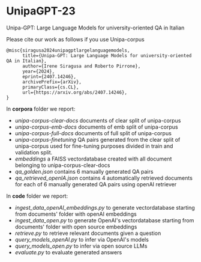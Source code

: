 # UnipaGPT-23

Unipa-GPT: Large Language Models for university-oriented QA in Italian

Please cite our work as follows if you use Unipa-corpus

```
@misc{siragusa2024unipagptlargelanguagemodels,
      title={Unipa-GPT: Large Language Models for university-oriented QA in Italian}, 
      author={Irene Siragusa and Roberto Pirrone},
      year={2024},
      eprint={2407.14246},
      archivePrefix={arXiv},
      primaryClass={cs.CL},
      url={https://arxiv.org/abs/2407.14246}, 
}
```

In **corpora** folder we report:
  * _unipa-corpus-clear-docs_ documents of clear split of unipa-corpus
  * _unipa-corpus-emb-docs_ documents of emb split of unipa-corpus
  * _unipa-corpus-full-docs_ documents of full split of unipa-corpus
  * _unipa-corpus-finetuning_ QA pairs generated from the clear split of unipa-corpus used for fine-tuning purposes divided in train and validation split. 
  * _embeddings_ a FAISS vectordatabase created with all document belonging to unipa-corpus-clear-docs
  * _qa_golden.json_ contains 6 manually generated QA pairs
  * _qa_retrieved_openIA.json_ contains 4 automatically retrieved documents for each of 6 manually generated QA pairs using openAI retriever


In **code** folder we report:
  *  _ingest_data_openAI_embeddings.py_ to generate vectordatabase starting from documents' folder with openAI embeddings
  *  _ingest_data_open.py_ to generate OpenAI's vectordatabase starting from documents' folder with open source embeddings
  *  _retrieve.py_ to retrieve relevant documents given a question
  *  _query_models_openAI.py_ to infer via OpenAI's models
  *  _query_models_open.py_ to infer via open source LLMs
  *  _evaluate.py_ to evaluate generated answers
